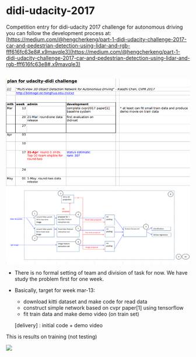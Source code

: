 # didi-udacity-2017
Competition entry for didi-udacity 2017 challenge for autonomous driving
you can follow the development process at: [https://medium.com/@hengcherkeng/part-1-didi-udacity-challenge-2017-car-and-pedestrian-detection-using-lidar-and-rgb-fff616fc63e8#.x9mavqle3](https://medium.com/@hengcherkeng/part-1-didi-udacity-challenge-2017-car-and-pedestrian-detection-using-lidar-and-rgb-fff616fc63e8#.x9mavqle3)
<br><br>

![](docs/plan.png) 
![](docs/net.png) 
- There is no formal setting of team and division of task for now. We have study the problem first for one week. 
- Basically, target for week mar-13:
	- download kitti dataset and make code for read data
	- construct simple network based on cvpr paper[1] using tensorflow
	- fit train data and make demo video (on train set)
	
	[delivery] : initial code + demo video


This is results on training (not testing) 

[![](https://img.youtube.com/vi/vfePJaIhjmU/0.jpg)](https://www.youtube.com/watch?v=vfePJaIhjmU)

 
